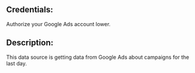 ## Credentials:
Authorize your Google Ads account lower.

## Description:
This data source is getting data from Google Ads about campaigns for the last day.
